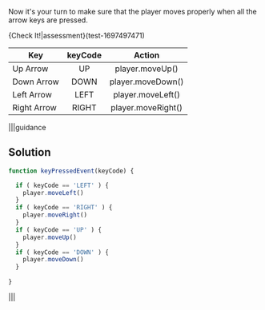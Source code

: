 Now it's your turn to make sure that the player moves properly when all the arrow keys are pressed.

{Check It!|assessment}(test-1697497471)

| Key | keyCode | Action
|-|:-:|:-:|
| Up Arrow | UP | player.moveUp() |
| Down Arrow | DOWN | player.moveDown() |
| Left Arrow | LEFT | player.moveLeft() |
| Right Arrow | RIGHT | player.moveRight() |

|||guidance
## Solution

```javascript
function keyPressedEvent(keyCode) {

  if ( keyCode == 'LEFT' ) {
    player.moveLeft()
  } 
  if ( keyCode == 'RIGHT' ) {
    player.moveRight()
  } 
  if ( keyCode == 'UP' ) {
    player.moveUp()
  } 
  if ( keyCode == 'DOWN' ) {
    player.moveDown()
  }
  
}
```

|||